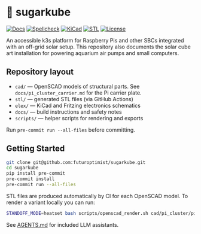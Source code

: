# 🍧 sugarkube

[![Docs](https://img.shields.io/github/actions/workflow/status/futuroptimist/sugarkube/.github/workflows/docs.yml?label=docs)](https://github.com/futuroptimist/sugarkube/actions/workflows/docs.yml)
[![Spellcheck](https://img.shields.io/github/actions/workflow/status/futuroptimist/sugarkube/.github/workflows/spellcheck.yml?label=spellcheck)](https://github.com/futuroptimist/sugarkube/actions/workflows/spellcheck.yml)
[![KiCad](https://img.shields.io/github/actions/workflow/status/futuroptimist/sugarkube/.github/workflows/kicad-export.yml?label=kicad)](https://github.com/futuroptimist/sugarkube/actions/workflows/kicad-export.yml)
[![STL](https://img.shields.io/github/actions/workflow/status/futuroptimist/sugarkube/.github/workflows/scad-to-stl.yml?label=stl)](https://github.com/futuroptimist/sugarkube/actions/workflows/scad-to-stl.yml)
[![License](https://img.shields.io/github/license/futuroptimist/sugarkube)](LICENSE)

An accessible k3s platform for Raspberry Pis and other SBCs integrated with an off-grid solar setup.  This repository also documents the solar cube art installation for powering aquarium air pumps and small computers.

## Repository layout

- `cad/` — OpenSCAD models of structural parts.  See `docs/pi_cluster_carrier.md` for the Pi carrier plate.
- `stl/` — generated STL files (via GitHub Actions)
- `elex/` — KiCad and Fritzing electronics schematics
- `docs/` — build instructions and safety notes
- `scripts/` — helper scripts for rendering and exports

Run `pre-commit run --all-files` before committing.

## Getting Started

```bash
git clone git@github.com:futuroptimist/sugarkube.git
cd sugarkube
pip install pre-commit
pre-commit install
pre-commit run --all-files
```

STL files are produced automatically by CI for each OpenSCAD model. To render
a variant locally you can run:

```bash
STANDOFF_MODE=heatset bash scripts/openscad_render.sh cad/pi_cluster/pi5_triple_carrier_rot45.scad
```

See [AGENTS.md](AGENTS.md) for included LLM assistants.
